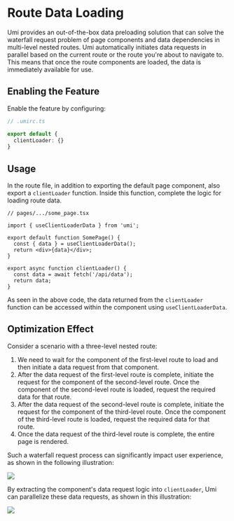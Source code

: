 # Route Data Loading

Umi provides an out-of-the-box data preloading solution that can solve the waterfall request problem of page components and data dependencies in multi-level nested routes. Umi automatically initiates data requests in parallel based on the current route or the route you're about to navigate to. This means that once the route components are loaded, the data is immediately available for use.

## Enabling the Feature

Enable the feature by configuring:

```ts
// .umirc.ts

export default {
  clientLoader: {}
}
```

## Usage

In the route file, in addition to exporting the default page component, also export a `clientLoader` function. Inside this function, complete the logic for loading route data.

```tsx
// pages/.../some_page.tsx

import { useClientLoaderData } from 'umi';

export default function SomePage() {
  const { data } = useClientLoaderData();
  return <div>{data}</div>;
}

export async function clientLoader() {
  const data = await fetch('/api/data');
  return data;
}
```

As seen in the above code, the data returned from the `clientLoader` function can be accessed within the component using `useClientLoaderData`.

## Optimization Effect

Consider a scenario with a three-level nested route:

1. We need to wait for the component of the first-level route to load and then initiate a data request from that component.
2. After the data request of the first-level route is complete, initiate the request for the component of the second-level route. Once the component of the second-level route is loaded, request the required data for that route.
3. After the data request of the second-level route is complete, initiate the request for the component of the third-level route. Once the component of the third-level route is loaded, request the required data for that route.
4. Once the data request of the third-level route is complete, the entire page is rendered.

Such a waterfall request process can significantly impact user experience, as shown in the following illustration:

![](https://img.alicdn.com/imgextra/i1/O1CN01OcsOL91CPw46Pm7vz_!!6000000000074-1-tps-600-556.gif)

By extracting the component's data request logic into `clientLoader`, Umi can parallelize these data requests, as shown in this illustration:

![](https://img.alicdn.com/imgextra/i3/O1CN01URnLH81un9EVYGeL9_!!6000000006081-1-tps-600-556.gif)